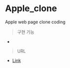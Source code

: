 # Apple_clone

Apple web page clone coding

>구현 기능 
+ 

>URL

- [Link](https://wonjunyou.github.io/apple_clone/b)
